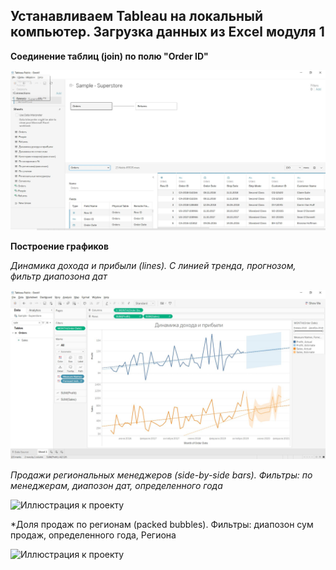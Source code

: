 ## Устанавливаем Tableau на локальный компьютер. Загрузка данных из Exсel модуля 1

**Соединение таблиц (join) по полю "Order ID"**

![Иллюстрация к проекту](https://github.com/dimac123/dimac123/blob/main/Data-engineering/Module3/Tableau1.JPG)

**Построение графиков**

*Динамика дохода и прибыли (lines). С линией тренда, прогнозом, фильтр диапозона дат*

![Иллюстрация к проекту](https://github.com/dimac123/dimac123/blob/main/Data-engineering/Module3/Tableau2.JPG)

*Продажи региональных менеджеров (side-by-side bars). Фильтры: по менеджерам, диапозон дат, определенного года*

![Иллюстрация к проекту](https://github.com/dimac123/dimac123/blob/main/Data-engineering/Module2/4.2%20Logical%20mode3.JPG)

*Доля продаж по регионам (packed bubbles). Фильтры: диапозон сум продаж, определенного года, Региона

![Иллюстрация к проекту](https://github.com/dimac123/dimac123/blob/main/Data-engineering/Module2/4.2%20Logical%20mode4.JPG)
